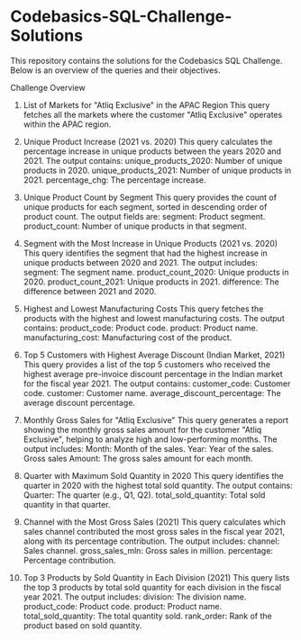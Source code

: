 ﻿# Codebasics-SQL-Challenge-Solutions
This repository contains the solutions for the Codebasics SQL Challenge. Below is an overview of the queries and their objectives.

Challenge Overview
1. List of Markets for "Atliq Exclusive" in the APAC Region
This query fetches all the markets where the customer "Atliq Exclusive" operates within the APAC region.

2. Unique Product Increase (2021 vs. 2020)
This query calculates the percentage increase in unique products between the years 2020 and 2021.
The output contains:
unique_products_2020: Number of unique products in 2020.
unique_products_2021: Number of unique products in 2021.
percentage_chg: The percentage increase.

3. Unique Product Count by Segment
This query provides the count of unique products for each segment, sorted in descending order of product count. The output fields are:
segment: Product segment.
product_count: Number of unique products in that segment.

4. Segment with the Most Increase in Unique Products (2021 vs. 2020)
This query identifies the segment that had the highest increase in unique products between 2020 and 2021. The output includes:
segment: The segment name.
product_count_2020: Unique products in 2020.
product_count_2021: Unique products in 2021.
difference: The difference between 2021 and 2020.

5. Highest and Lowest Manufacturing Costs
This query fetches the products with the highest and lowest manufacturing costs. The output contains:
product_code: Product code.
product: Product name.
manufacturing_cost: Manufacturing cost of the product.

6. Top 5 Customers with Highest Average Discount (Indian Market, 2021)
This query provides a list of the top 5 customers who received the highest average pre-invoice discount percentage in the Indian market for the fiscal year 2021. The output contains:
customer_code: Customer code.
customer: Customer name.
average_discount_percentage: The average discount percentage.

7. Monthly Gross Sales for "Atliq Exclusive"
This query generates a report showing the monthly gross sales amount for the customer "Atliq Exclusive", helping to analyze high and low-performing months. The output includes:
Month: Month of the sales.
Year: Year of the sales.
Gross sales Amount: The gross sales amount for each month.

8. Quarter with Maximum Sold Quantity in 2020
This query identifies the quarter in 2020 with the highest total sold quantity. The output contains:
Quarter: The quarter (e.g., Q1, Q2).
total_sold_quantity: Total sold quantity in that quarter.

9. Channel with the Most Gross Sales (2021)
This query calculates which sales channel contributed the most gross sales in the fiscal year 2021, along with its percentage contribution. The output includes:
channel: Sales channel.
gross_sales_mln: Gross sales in million.
percentage: Percentage contribution.

10. Top 3 Products by Sold Quantity in Each Division (2021)
This query lists the top 3 products by total sold quantity for each division in the fiscal year 2021. The output includes:
division: The division name.
product_code: Product code.
product: Product name.
total_sold_quantity: The total quantity sold.
rank_order: Rank of the product based on sold quantity.
